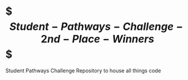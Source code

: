 # $$$ Student-Pathways-Challenge-2nd-Place-Winners $$$
Student Pathways Challenge Repository to house all things code
